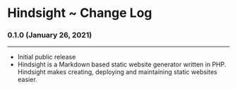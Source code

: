 # Hindsight ~ Change Log

### 0.1.0 (January 26, 2021) 

---

- Initial public release
- Hindsight is a Markdown based static website generator written in PHP. <br>Hindsight makes creating, deploying and maintaining static websites easier.

